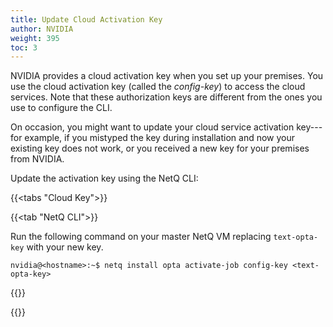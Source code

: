 ```yaml
---
title: Update Cloud Activation Key
author: NVIDIA
weight: 395
toc: 3
---
```


NVIDIA provides a cloud activation key when you set up your premises. You use the cloud activation key (called the *config-key*) to access the cloud services. Note that these authorization keys are different from the ones you use to configure the CLI. 

On occasion, you might want to update your cloud service activation key---for example, if you mistyped the key during installation and now your existing key does not work, or you received a new key for your premises from NVIDIA.

Update the activation key using the NetQ CLI:

{{<tabs "Cloud Key">}}

{{<tab "NetQ CLI">}}

Run the following command on your master NetQ VM replacing `text-opta-key` with your new key.

```
nvidia@<hostname>:~$ netq install opta activate-job config-key <text-opta-key>
```

{{</tab>}}

{{</tabs>}}

